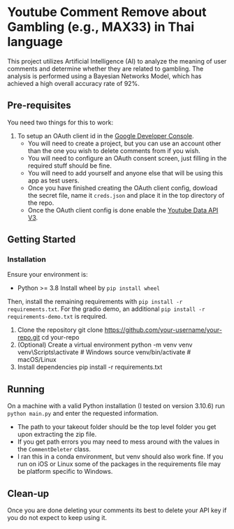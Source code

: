# Youtube Comment Remove about Gambling (e.g., MAX33) in Thai language

This project utilizes Artificial Intelligence (AI) to analyze the meaning of user comments and determine whether they are related to gambling. The analysis is performed using a Bayesian Networks Model, which has achieved a high overall accuracy rate of 92%.

## Pre-requisites

You need two things for this to work:


1. To setup an OAuth client id in the [Google Developer Console](https://console.cloud.google.com/apis/credentials).
    * You will need to create a project, but you can use an account other than the one you wish to delete comments from if you wish.
    * You will need to configure an OAuth consent screen, just filling in the required stuff should be fine.
    * You will need to add yourself and anyone else that will be using this app as test users.
    * Once you have finished creating the OAuth client config, dowload the secret file, name it `creds.json` and place it in the top directory of the repo.
    * Once the OAuth client config is done enable the [Youtube Data API V3](https://console.cloud.google.com/apis/library/youtube.googleapis.com).
## Getting Started

### Installation
Ensure your environment is:
- Python >= 3.8
  Install wheel by `pip install wheel`

Then, install the remaining requirements with `pip install -r requirements.txt`.
For the gradio demo, an additional `pip install -r requirements-demo.txt` is required.
1. Clone the repository
   git clone https://github.com/your-username/your-repo.git
cd your-repo
2. (Optional) Create a virtual environment
   python -m venv venv
venv\Scripts\activate     # Windows
source venv/bin/activate  # macOS/Linux
3. Install dependencies
   pip install -r requirements.txt
## Running

On a machine with a valid Python installation (I tested on version 3.10.6) run `python main.py` and enter the requested information.
* The path to your takeout folder should be the top level folder you get upon extracting the zip file.
* If you get path errors you may need to mess around with the values in the `CommentDeleter` class.
* I ran this in a conda environment, but venv should also work fine.  If you run on iOS or Linux some of the packages in the requirements file may be platform specific to Windows.

## Clean-up

Once you are done deleting your comments its best to delete your API key if you do not expect to keep using it.
